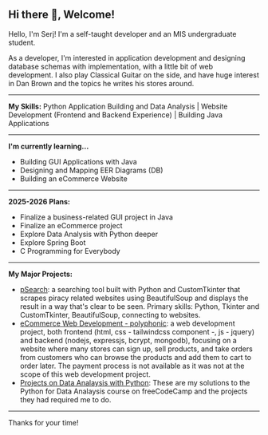 ## Hi there 👋, Welcome!

<!--
**SerjSX/SerjSX** is a ✨ _special_ ✨ repository because its `README.md` (this file) appears on your GitHub profile.

Here are some ideas to get you started:

- 🔭 I’m currently working on ...
- 🌱 I’m currently learning ...
- 👯 I’m looking to collaborate on ...
- 🤔 I’m looking for help with ...
- 💬 Ask me about ...
- 📫 How to reach me: ...
- 😄 Pronouns: ...
- ⚡ Fun fact: ...
-->

Hello, I'm Serj! I'm a self-taught developer and an MIS undergraduate student. 

As a developer, I'm interested in application development and designing database schemas with implementation, with a little bit of web development. I also play Classical Guitar on the side, and have huge interest in Dan Brown and the topics he writes his stores around.

---

**My Skills:**
Python Application Building and Data Analysis | Website Development (Frontend and Backend Experience) | Building Java Applications

---

**I'm currently learning...**
- Building GUI Applications with Java
- Designing and Mapping EER Diagrams (DB)
- Building an eCommerce Website

---

**2025-2026 Plans:**
- Finalize a business-related GUI project in Java
- Finalize an eCommerce project
- Explore Data Analysis with Python deeper
- Explore Spring Boot
- C Programming for Everybody

---

**My Major Projects:**
- [pSearch](https://github.com/SerjSX/pSearch): a searching tool built with Python and CustomTkinter that scrapes piracy related websites using BeautifulSoup and displays the result in a way that's clear to be seen. Primary skills: Python, Tkinter and CustomTkinter, BeautifulSoup, connecting to websites.
- [eCommerce Web Development - polyphonic](https://github.com/SerjSX/polyphonic-ecommerce): a web development project, both frontend (html, css - tailwindcss component -, js - jquery) and backend (nodejs, expressjs, bcrypt, mongodb), focusing on a website where many stores can sign up, sell products, and take orders from customers who can browse the products and add them to cart to order later. The payment process is not available as it was not at the scope of this web development project.
- [Projects on Data Analaysis with Python](https://github.com/SerjSX/Python-for-Data-Analysis-Projects): These are my solutions to the Python for Data Analaysis course on freeCodeCamp and the projects they had required me to do.

---

Thanks for your time!
